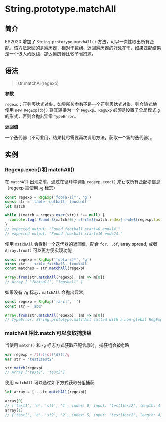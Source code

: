 # String.prototype.matchAll

## 简介

ES2020 增加了 `String.prototype.matchAll()` 方法，可以一次性取出所有匹配。该方法返回的是遍历器，相对于数组。返回遍历器的好处在于，如果匹配结果是一个很大的数组，那么遍历器比较节省资源。

## 语法

> str.matchAll(regexp)

**参数**

`regexp`：正则表达式对象。如果所传参数不是一个正则表达式对象，则会隐式地使用 `new RegExp(obj)` 将其转换为一个 `RegExp`。`RegExp` 必须是设置了全局模式 `g` 的形式，否则会抛出异常 `TypeError`。

**返回值**

一个迭代器（不可重用，结果耗尽需要再次调用方法，获取一个新的迭代器）。

## 实例

### Regexp.exec() 和 matchAll()

在 `matchAll` 出现之前，通过在循环中调用 `regexp.exec()` 来获取所有匹配项信息（regexp 需使用 `/g` 标志）

```javascript
const regexp = RegExp('foo[a-z]*', 'g')
const str = 'table football, foosball'
let match

while ((match = regexp.exec(str)) !== null) {
  console.log(`Found ${match[0]} start=${match.index} end=${regexp.lastIndex}.`)
}
// expected output: "Found football start=6 end=14."
// expected output: "Found foosball start=16 end=24."
```

使用 `matchAll` 会得到一个迭代器的返回值，配合 `for...of`, array spread, 或者 `Array.from()` 可以更方便实现功能

```javascript
const regexp = RegExp('foo[a-z]*', 'g')
const str = 'table football, foosball'
const matches = str.matchAll(regexp)

Array.from(str.matchAll(regexp), (m) => m[0])
// Array [ "football", "foosball" ]
```

如果没有 `/g` 标志，`matchAll` 会抛出异常。

```javascript
const regexp = RegExp('[a-c]', '')
const str = 'abc'

Array.from(str.matchAll(regexp), (m) => m[0])
// TypeError: String.prototype.matchAll called with a non-global RegExp argument
```

### matchAll 相比 match 可以获取捕获组

当使用 `match()` 和 `/g` 标志方式获取匹配信息时，捕获组会被忽略

```javascript
var regexp = /t(e)(st(\d?))/g
var str = 'test1test2'

str.match(regexp)
// Array ['test1', 'test2']
```

使用 `matchAll` 可以通过如下方式获取分组捕获

```javascript
let array = [...str.matchAll(regexp)]

array[0]
// ['test1', 'e', 'st1', '1', index: 0, input: 'test1test2', length: 4]
array[1]
// ['test2', 'e', 'st2', '2', index: 5, input: 'test1test2', length: 4]
```

